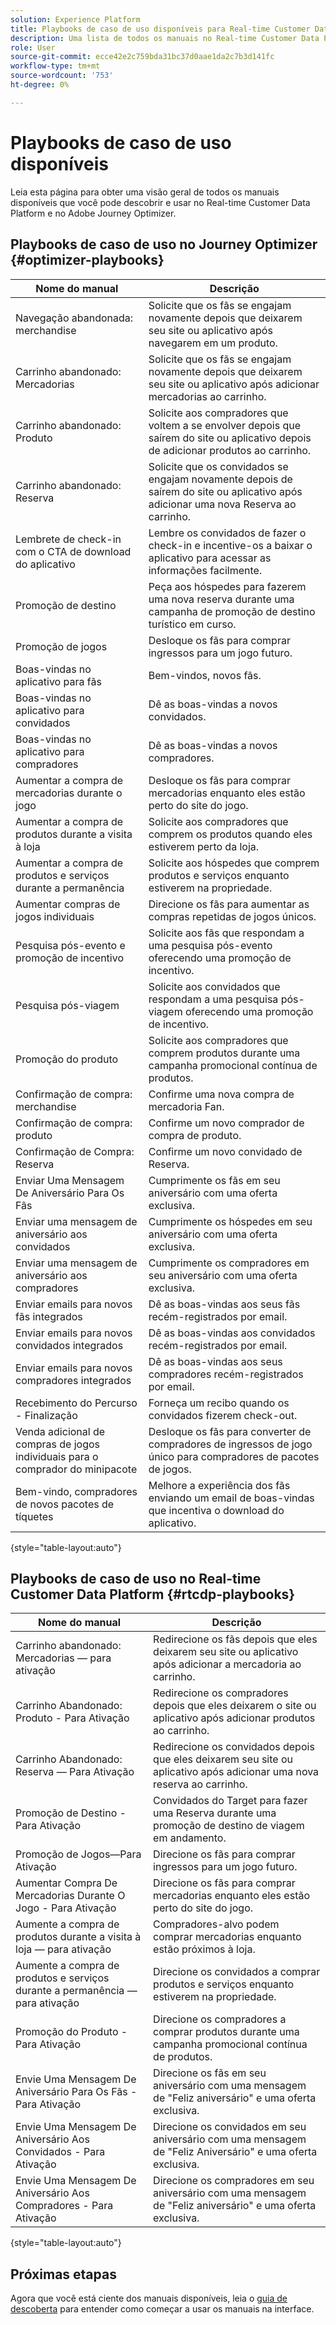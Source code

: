 ```yaml
---
solution: Experience Platform
title: Playbooks de caso de uso disponíveis para Real-time Customer Data Platform e Adobe Journey Optimizer.
description: Uma lista de todos os manuais no Real-time Customer Data Platform e no Adobe Journey Optimizer.
role: User
source-git-commit: ecce42e2c759bda31bc37d0aae1da2c7b3d141fc
workflow-type: tm+mt
source-wordcount: '753'
ht-degree: 0%

---
```



# Playbooks de caso de uso disponíveis

Leia esta página para obter uma visão geral de todos os manuais disponíveis que você pode descobrir e usar no Real-time Customer Data Platform e no Adobe Journey Optimizer.

## Playbooks de caso de uso no Journey Optimizer {#optimizer-playbooks}

| Nome do manual | Descrição |
| ------------- |  ----------- |
| Navegação abandonada: merchandise | Solicite que os fãs se engajam novamente depois que deixarem seu site ou aplicativo após navegarem em um produto. |
| Carrinho abandonado: Mercadorias | Solicite que os fãs se engajam novamente depois que deixarem seu site ou aplicativo após adicionar mercadorias ao carrinho. |
| Carrinho abandonado: Produto | Solicite aos compradores que voltem a se envolver depois que saírem do site ou aplicativo depois de adicionar produtos ao carrinho. |
| Carrinho abandonado: Reserva | Solicite que os convidados se engajam novamente depois de saírem do site ou aplicativo após adicionar uma nova Reserva ao carrinho. |
| Lembrete de check-in com o CTA de download do aplicativo | Lembre os convidados de fazer o check-in e incentive-os a baixar o aplicativo para acessar as informações facilmente. |
| Promoção de destino | Peça aos hóspedes para fazerem uma nova reserva durante uma campanha de promoção de destino turístico em curso. |
| Promoção de jogos | Desloque os fãs para comprar ingressos para um jogo futuro. |
| Boas-vindas no aplicativo para fãs | Bem-vindos, novos fãs. |
| Boas-vindas no aplicativo para convidados | Dê as boas-vindas a novos convidados. |
| Boas-vindas no aplicativo para compradores | Dê as boas-vindas a novos compradores. |
| Aumentar a compra de mercadorias durante o jogo | Desloque os fãs para comprar mercadorias enquanto eles estão perto do site do jogo. |
| Aumentar a compra de produtos durante a visita à loja | Solicite aos compradores que comprem os produtos quando eles estiverem perto da loja. |
| Aumentar a compra de produtos e serviços durante a permanência | Solicite aos hóspedes que comprem produtos e serviços enquanto estiverem na propriedade. |
| Aumentar compras de jogos individuais | Direcione os fãs para aumentar as compras repetidas de jogos únicos. |
| Pesquisa pós-evento e promoção de incentivo | Solicite aos fãs que respondam a uma pesquisa pós-evento oferecendo uma promoção de incentivo. |
| Pesquisa pós-viagem | Solicite aos convidados que respondam a uma pesquisa pós-viagem oferecendo uma promoção de incentivo. |
| Promoção do produto | Solicite aos compradores que comprem produtos durante uma campanha promocional contínua de produtos. |
| Confirmação de compra: merchandise | Confirme uma nova compra de mercadoria Fan. |
| Confirmação de compra: produto | Confirme um novo comprador de compra de produto. |
| Confirmação de Compra: Reserva | Confirme um novo convidado de Reserva. |
| Enviar Uma Mensagem De Aniversário Para Os Fãs | Cumprimente os fãs em seu aniversário com uma oferta exclusiva. |
| Enviar uma mensagem de aniversário aos convidados | Cumprimente os hóspedes em seu aniversário com uma oferta exclusiva. |
| Enviar uma mensagem de aniversário aos compradores | Cumprimente os compradores em seu aniversário com uma oferta exclusiva. |
| Enviar emails para novos fãs integrados | Dê as boas-vindas aos seus fãs recém-registrados por email. |
| Enviar emails para novos convidados integrados | Dê as boas-vindas aos convidados recém-registrados por email. |
| Enviar emails para novos compradores integrados | Dê as boas-vindas aos seus compradores recém-registrados por email. |
| Recebimento do Percurso - Finalização | Forneça um recibo quando os convidados fizerem check-out. |
| Venda adicional de compras de jogos individuais para o comprador do minipacote | Desloque os fãs para converter de compradores de ingressos de jogo único para compradores de pacotes de jogos. |
| Bem-vindo, compradores de novos pacotes de tíquetes | Melhore a experiência dos fãs enviando um email de boas-vindas que incentiva o download do aplicativo. |

{style="table-layout:auto"}

## Playbooks de caso de uso no Real-time Customer Data Platform {#rtcdp-playbooks}

| Nome do manual | Descrição |
| ------------- | ----------- |
| Carrinho abandonado: Mercadorias — para ativação | Redirecione os fãs depois que eles deixarem seu site ou aplicativo após adicionar a mercadoria ao carrinho. |
| Carrinho Abandonado: Produto - Para Ativação | Redirecione os compradores depois que eles deixarem o site ou aplicativo após adicionar produtos ao carrinho. |
| Carrinho Abandonado: Reserva — Para Ativação | Redirecione os convidados depois que eles deixarem seu site ou aplicativo após adicionar uma nova reserva ao carrinho. |
| Promoção de Destino - Para Ativação | Convidados do Target para fazer uma Reserva durante uma promoção de destino de viagem em andamento. |
| Promoção de Jogos—Para Ativação | Direcione os fãs para comprar ingressos para um jogo futuro. |
| Aumentar Compra De Mercadorias Durante O Jogo - Para Ativação | Direcione os fãs para comprar mercadorias enquanto eles estão perto do site do jogo. |
| Aumente a compra de produtos durante a visita à loja — para ativação | Compradores-alvo podem comprar mercadorias enquanto estão próximos à loja. |
| Aumente a compra de produtos e serviços durante a permanência — para ativação | Direcione os convidados a comprar produtos e serviços enquanto estiverem na propriedade. |
| Promoção do Produto - Para Ativação | Direcione os compradores a comprar produtos durante uma campanha promocional contínua de produtos. |
| Envie Uma Mensagem De Aniversário Para Os Fãs - Para Ativação | Direcione os fãs em seu aniversário com uma mensagem de &quot;Feliz aniversário&quot; e uma oferta exclusiva. |
| Envie Uma Mensagem De Aniversário Aos Convidados - Para Ativação | Direcione os convidados em seu aniversário com uma mensagem de &quot;Feliz Aniversário&quot; e uma oferta exclusiva. |
| Envie Uma Mensagem De Aniversário Aos Compradores - Para Ativação | Direcione os compradores em seu aniversário com uma mensagem de &quot;Feliz aniversário&quot; e uma oferta exclusiva. |

{style="table-layout:auto"}

## Próximas etapas

Agora que você está ciente dos manuais disponíveis, leia o [guia de descoberta](/help/use-case-playbooks/playbooks/discover.md) para entender como começar a usar os manuais na interface.
